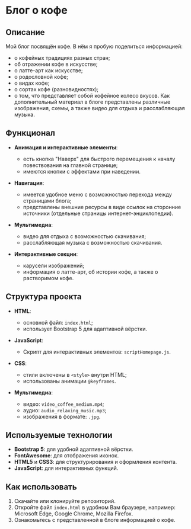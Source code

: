 # Блог о кофе

## Описание
Мой блог посвящён кофе. В нём я пробую поделиться информацией: 
  - о кофейных традициях разных стран;
  - об отражении кофе в искусстве;
  - о латте-арт как искусстве;
  - о родословной кофе;
  - о видах кофе;
  - о сортах кофе (разновидностях);
  - о том, что представляет собой кофейное колесо вкусов.
Как дополнительный материал в блоге представлены различные изображения, схемы, а также видео для отдыха и расслабляющая музыка.

## Функционал
- **Анимация и интерактивные элементы**:
  - есть кнопка "Наверх" для быстрого перемещения к началу повествования на главной странице;
  - имеются кнопки с эффектами при наведении.

- **Навигация**:
  - имеется удобное меню с возможностью перехода между страницами блога; 
  - представлены внешние ресурсы в виде ссылок на сторонние источники (отдельные страницы интернет-энциклопедии).

- **Мультимедиа**:
  - видео для отдыха с возможностью скачивания;
  - расслабляющая музыка с возможностью скачивания.

- **Интерактивные секции**:
  - карусели изображений;
  - информация о латте-арт, об истории кофе, а также о растворимом кофе.


## Структура проекта
- **HTML**:
  - основной файл: `index.html`;
  - использует Bootstrap 5 для адаптивной вёрстки.

- **JavaScript**:
  - Скрипт для интерактивных элементов: `scriptHomepage.js`.

- **CSS**:
  - стили включены в `<style>` внутри HTML;
  - использованы анимации `@keyframes`.

- **Мультимедиа**:
  - видео: `video_coffee_medium.mp4`;
  - аудио: `audio_relaxing_music.mp3`;
  - изображения в формате: `.jpg`.


## Используемые технологии
- **Bootstrap 5**: для удобной адаптивной вёрстки.
- **FontAwesome**: для отображения иконок.
- **HTML5** и **CSS3**: для структурирования и оформления контента.
- **JavaScript**: для интерактивных функций.


## Как использовать
1. Скачайте или клонируйте репозиторий.
2. Откройте файл `index.html` в удобном Вам браузере, например: Microsoft Edge, Google Chrome, Mozilla Firefox.
3. Ознакомьтесь с представленной в блоге информацией о кофе.
